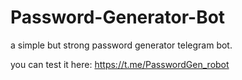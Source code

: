 # Password-Generator-Bot 

a simple but strong password generator telegram bot.

you can test it here: https://t.me/PasswordGen_robot
